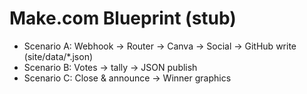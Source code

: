 # Make.com Blueprint (stub)

- Scenario A: Webhook -> Router -> Canva -> Social -> GitHub write (site/data/*.json)
- Scenario B: Votes -> tally -> JSON publish
- Scenario C: Close & announce -> Winner graphics
